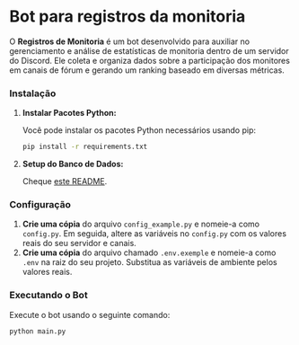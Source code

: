 # Bot para registros da monitoria

O **Registros de Monitoria** é um bot desenvolvido para auxiliar no gerenciamento e análise de estatísticas de monitoria dentro de um servidor do Discord. Ele coleta e organiza dados sobre a participação dos monitores em canais de fórum e gerando um ranking baseado em diversas métricas.

### Instalação

1. **Instalar Pacotes Python:**

    Você pode instalar os pacotes Python necessários usando pip:

    ```sh
    pip install -r requirements.txt
    ```

2. **Setup do Banco de Dados:**

    Cheque [este README](./database/README.md).

### Configuração

1. **Crie uma cópia** do arquivo `config_example.py` e nomeie-a como `config.py`. Em seguida, altere as variáveis no `config.py` com os valores reais do seu servidor e canais.
2. **Crie uma cópia** do arquivo chamado `.env.exemple` e nomeie-a como `.env` na raiz do seu projeto. Substitua as variáveis de ambiente pelos valores reais.


### Executando o Bot

Execute o bot usando o seguinte comando:

```sh
python main.py
```
